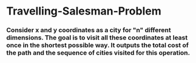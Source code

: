 # Travelling-Salesman-Problem

### Consider x and y coordinates as a city for "n" different dimensions. The goal is to visit all these coordinates at least once in the shortest possible way. It outputs the total cost of the path and the sequence of cities visited for this operation.

